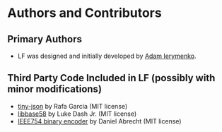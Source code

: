 # Authors and Contributors

## Primary Authors

* LF was designed and initially developed by [Adam Ierymenko](mailto:adam.ierymenko@zerotier.com).

## Third Party Code Included in LF (possibly with minor modifications)

* [tiny-json](https://github.com/rafagafe/tiny-json) by Rafa García (MIT license)
* [libbase58](https://github.com/luke-jr/libbase58) by Luke Dash Jr. (MIT license)
* [IEEE754 binary encoder](https://github.com/Daniel-Abrecht/IEEE754_binary_encoder) by Daniel Abrecht (MIT license)
